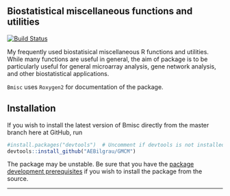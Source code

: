 
Biostatistical miscellaneous functions and utilities
-----------------------------------------------------------------
[![Build Status](https://api.travis-ci.org/AEBilgrau/Bmisc.svg?branch=master)](https://travis-ci.org/AEBilgrau/Bmisc)

My frequently used biostatisical miscellaneous R functions and utilities. While many functions are useful in general, the aim of package is to be particularly useful for general microarray analysis, gene network analysis, and other biostatistical applications.

`Bmisc` uses `Roxygen2` for documentation of the package.

## Installation
If you wish to install the latest version of Bmisc directly from the master branch here at GitHub, run 

```R
#install.packages("devtools")  # Uncomment if devtools is not installed
devtools::install_github("AEBilgrau/GMCM")
```
The package may be unstable. Be sure that you have the 
[package development prerequisites](http://www.rstudio.com/ide/docs/packages/prerequisites) if you wish to install the package from the source.

---
